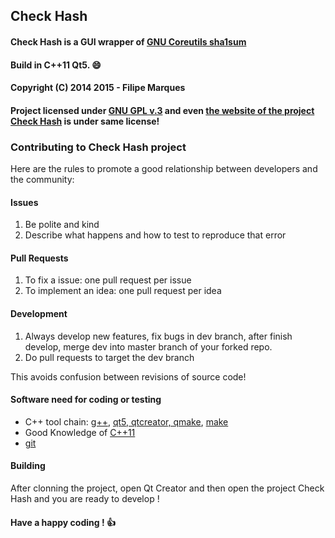 ## Check Hash

#### Check Hash is a GUI wrapper of [GNU Coreutils sha1sum](http://www.gnu.org/software/coreutils/manual/coreutils.html#sha1sum-invocation)

#### Build in C++11 Qt5. :smile:

#### Copyright (C) 2014 2015 - Filipe Marques

#### Project licensed under [GNU GPL v.3](http://www.gnu.org/copyleft/gpl.html) and even [the website of the project Check Hash](https://filipe-marques.github.io/check-hash) is under same license!

### Contributing to Check Hash project

Here are the rules to promote a good relationship between developers and the community:

#### Issues

1. Be polite and kind
2. Describe what happens and how to test to reproduce that error

#### Pull Requests

1. To fix a issue: one pull request per issue
2. To implement an idea: one pull request per idea

#### Development

1. Always develop new features, fix bugs in dev branch, after finish develop, merge dev into master branch of your forked repo.
2. Do pull requests to target the dev branch

This avoids confusion between revisions of source code!

#### Software need for coding or testing

* C++ tool chain: [g++](https://gcc.gnu.org/), [qt5, qtcreator, qmake](http://qt-project.org/), [make](http://www.gnu.org/software/make/)
* Good Knowledge of [C++11](http://isocpp.org/)
* [git](http://git-scm.com/)

#### Building

After clonning the project, open Qt Creator and then open the project Check Hash and you are ready to develop !

#### Have a happy coding ! :thumbsup:
